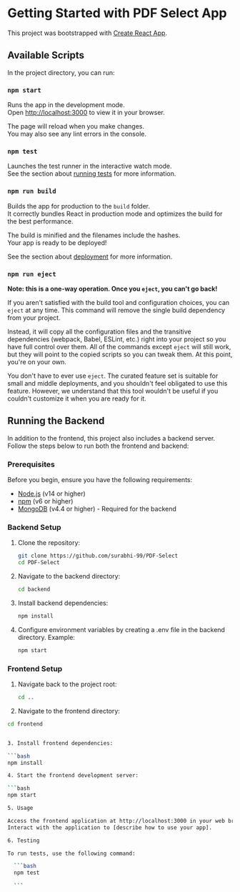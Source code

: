 # Getting Started with PDF Select App

This project was bootstrapped with [Create React App](https://github.com/facebook/create-react-app).

## Available Scripts

In the project directory, you can run:

### `npm start`

Runs the app in the development mode.\
Open [http://localhost:3000](http://localhost:3000) to view it in your browser.

The page will reload when you make changes.\
You may also see any lint errors in the console.

### `npm test`

Launches the test runner in the interactive watch mode.\
See the section about [running tests](https://facebook.github.io/create-react-app/docs/running-tests) for more information.

### `npm run build`

Builds the app for production to the `build` folder.\
It correctly bundles React in production mode and optimizes the build for the best performance.

The build is minified and the filenames include the hashes.\
Your app is ready to be deployed!

See the section about [deployment](https://facebook.github.io/create-react-app/docs/deployment) for more information.

### `npm run eject`

**Note: this is a one-way operation. Once you `eject`, you can't go back!**

If you aren't satisfied with the build tool and configuration choices, you can `eject` at any time. This command will remove the single build dependency from your project.

Instead, it will copy all the configuration files and the transitive dependencies (webpack, Babel, ESLint, etc.) right into your project so you have full control over them. All of the commands except `eject` will still work, but they will point to the copied scripts so you can tweak them. At this point, you're on your own.

You don't have to ever use `eject`. The curated feature set is suitable for small and middle deployments, and you shouldn't feel obligated to use this feature. However, we understand that this tool wouldn't be useful if you couldn't customize it when you are ready for it.

## Running the Backend

In addition to the frontend, this project also includes a backend server. Follow the steps below to run both the frontend and backend:

### Prerequisites

Before you begin, ensure you have the following requirements:

- [Node.js](https://nodejs.org/) (v14 or higher)
- [npm](https://www.npmjs.com/) (v6 or higher)
- [MongoDB](https://www.mongodb.com/) (v4.4 or higher) - Required for the backend

### Backend Setup

1. Clone the repository:

   ```bash
   git clone https://github.com/surabhi-99/PDF-Select
   cd PDF-Select

   ```

2. Navigate to the backend directory:

   ```bash
   cd backend

   ```

3. Install backend dependencies:

   ```bash
   npm install

   ```

4. Configure environment variables by creating a .env file in the backend directory. Example:

   ```bash
   npm start

   ```

### Frontend Setup

1. Navigate back to the project root:

   ```bash
   cd ..

   ```

2. Navigate to the frontend directory:

````bash
cd frontend


3. Install frontend dependencies:

```bash
npm install

4. Start the frontend development server:

```bash
npm start

5. Usage

Access the frontend application at http://localhost:3000 in your web browser.
Interact with the application to [describe how to use your app].

6. Testing

To run tests, use the following command:

  ```bash
  npm test
  
  ```
